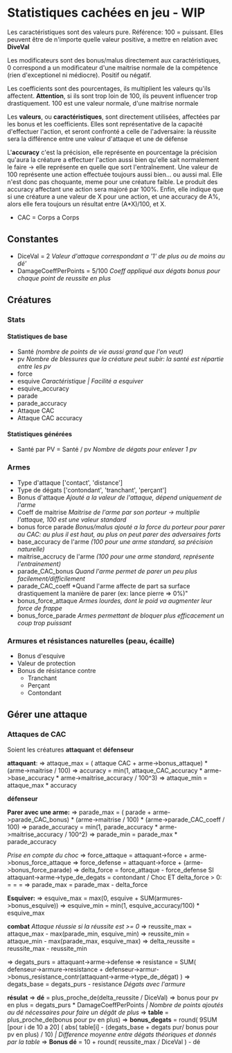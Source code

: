 # Statistiques cachées en jeu - WIP

Les caractéristiques sont des valeurs pure. Référence: 100 = puissant. Elles peuvent être de n'importe quelle valeur positive, a mettre en relation avec **DiveVal**

Les modificateurs sont des bonus/malus directement aux caractéristiques, 0 correspond a un modificateur d'une maitrise normale de la compétence (rien d'exceptionel ni médiocre). Positif ou négatif.

Les coefficients sont des pourcentages, ils multiplient les valeurs qu'ils affectent. **Attention**, si ils sont trop loin de 100, ils peuvent influencer trop drastiquement. 100 est une valeur normale, d'une maitrise normale

Les **valeurs**, ou **caractéristiques**, sont directement utilisées, affectées par les bonus et les coefficients. Elles sont représentative de la capacité d'effectuer l'action, et seront confronté a celle de l'adversaire: la réussite sera la différence entre une valeur d'attaque et une de défense

L'**accuracy** c'est la précision, elle représente en pourcentage la précision qu'aura la créature a effectuer l'action aussi bien qu'elle sait normalement le faire -> elle représente en quelle que sort l'entraînement. Une valeur de 100 représente une action effectuée toujours aussi bien... ou aussi mal. Elle n'est donc pas choquante, meme pour une créature faible. Le produit des accuracy affectant une action sera majoré par 100%. Enfin, elle indique que si une créature a une valeur de X pour une action, et une accuracy de A%, alors elle fera toujours un résultat entre (A*X)/100, et X.

- CAC = Corps a Corps

## Constantes

- DiceVal = 2 *Valeur d'attaque correspondant a '1' de plus ou de moins au dé'*
- DamageCoeffPerPoints = 5/100 *Coeff appliqué aux dégats bonus pour chaque point de reussite en plus*

## Créatures

### Stats

#### Statistiques de base

- Santé *(nombre de points de vie aussi grand que l'on veut)*
- pv *Nombre de blessures que la créature peut subir: la santé est répartie entre les pv*
- force
- esquive *Caractéristique | Facilité a esquiver*
- esquive_accuracy 
- parade
- parade_accuracy
- Attaque CAC
- Attaque CAC accuracy

#### Statistiques générées

- Santé par PV = Santé / pv *Nombre de dégats pour enlever 1 pv*

### Armes

- Type d'attaque ['contact', 'distance']
- Type de dégats ['contondant', 'tranchant', 'perçant']
- Bonus d'attaque *Ajouté a la valeur de l'attaque, dépend uniquement de l'arme*
- Coeff de maitrise *Maitrise de l'arme par son porteur -> multiplie l'attaque, 100 est une valeur standard*
- bonus force parade *Bonus/malus ajouté a la force du porteur pour parer au CAC: au plus il est haut, au plus on peut parer des adversaires forts*
- base_accuracy de l'arme *(100 pour une arme standard, sa précision naturelle)*
- maitrise_accrucy de l'arme *(100 pour une arme standard, représente l'entrainement)*
- parade_CAC_bonus *Quand l'arme permet de parer un peu plus facilement/difficilement*
- parade_CAC_coeff *Quand l'arme affecte de part sa surface drastiquement la manière de parer (ex: lance pierre => 0%)"
- bonus_force_attaque *Armes lourdes, dont le poid va augmenter leur force de frappe*
- bonus_force_parade *Armes permettant de bloquer plus efficacement un coup trop puissant*

### Armures et résistances naturelles (peau, écaille)

- Bonus d'esquive
- Valeur de protection
- Bonus de résistance contre
	- Tranchant
	- Perçant
	- Contondant

## Gérer une attaque

### Attaques de CAC

Soient les créatures **attaquant** et **défenseur**

**attaquant**:
=> attaque_max = ( attaque CAC + arme->bonus_attaque) * (arme->maitrise / 100)
=> accuracy = min(1, attaque_CAC_accuracy * arme->base_accuracy * arme->maitrise_accuracy / 100^3)
=> attaque_min = attaque_max * accuracy

**défenseur**

**Parer avec une arme:**
=> parade_max = ( parade + arme->parade_CAC_bonus) * (arme->maitrise / 100) * (arme->parade_CAC_coeff / 100)
=> parade_accuracy = min(1, parade_accuracy * arme->maitrise_accuracy / 100^2)
=> parade_min = parade_max * parade_accuracy

*Prise en compte du choc*
=> force_attaque = attaquant->force + arme->bonus_force_attaque
=> force_defense = attaquant->force + (arme->bonus_force_parade)
=> delta_force = force_attaque - force_defense
SI attaquant->arme->type_de_degats = contondant / Choc ET delta_force > 0:
= = = => parade_max  = parade_max - delta_force

**Esquiver:**
=> esquive_max = max(0, esquive + SUM(armures->bonus_esquive))
=> esquive_min = min(1, esquive_accuracy/100) * esquive_max

**combat** *Attaque réussie si la réussite est >= 0*
=> reussite_max = attaque_max - max(parade_min, esquive_min)
=> reussite_min = attaque_min - max(parade_max, esquive_max)
=> delta_reussite = reussite_max - reussite_min

=> degats_purs = attaquant->arme->defense
=> resistance = SUM( defenseur->armure->resistance + defenseur->armur->bonus_resistance_contr(attaquant->arme->type_de_dégat) )
=> degats_base = degats_purs - resistance *Dégats avec l'armure*

**résulat**
=> **dé** = plus_proche_de(delta_reussite / DiceVal)
=> bonus pour pv en plus  = degats_purs * DamageCoeffPerPoints *| Nombre de points ajoutés au dé nécessaires pour faire un dégât de plus*
=> **table** = plus_proche_de(bonus pour pv en plus)
=> **bonus_degats** = round( 9SUM [pour i de 10 a 20] ( abs( table[i] - (degats_base + degats pur/ bonus pour pv en plus) / 10) *| Difference moyenne entre dégats théoriques et donnés par la table*
=> **Bonus dé** = 10 + round( reussite_max / DiceVal ) - dé



































